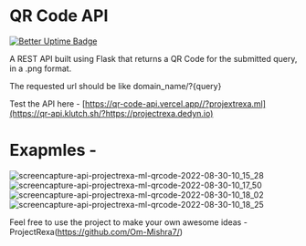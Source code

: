 # QR Code API

[![Better Uptime Badge](https://betteruptime.com/status-badges/v1/monitor/gv82.svg)](https://betteruptime.com/?utm_source=status_badge)

A REST API built using Flask that returns a QR Code for the submitted query, in a .png format.

The requested url should be like domain_name/?{query}

Test the API here - [https://qr-code-api.vercel.app//?projextrexa.ml](https://qr-api.klutch.sh/?https://projectrexa.dedyn.io)

# Exapmles - 

![screencapture-api-projectrexa-ml-qrcode-2022-08-30-10_15_28](https://user-images.githubusercontent.com/96434205/187351579-289b4d72-6909-4927-8632-10b20a0e88fd.png)
![screencapture-api-projectrexa-ml-qrcode-2022-08-30-10_17_50](https://user-images.githubusercontent.com/96434205/187351583-98eac697-247d-40d4-91a0-3f6a8a3959ce.png)
![screencapture-api-projectrexa-ml-qrcode-2022-08-30-10_18_02](https://user-images.githubusercontent.com/96434205/187351587-65611171-efbc-424c-a523-07cc0592bebd.png)
![screencapture-api-projectrexa-ml-qrcode-2022-08-30-10_18_25](https://user-images.githubusercontent.com/96434205/187351590-bc22201d-e1a4-4e96-85f1-3a292da98c88.png)

Feel free to use the project to make your own awesome ideas - ProjectRexa(https://github.com/Om-Mishra7/)
